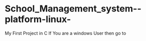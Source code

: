 # School_Management_system--platform-linux-
My First Project in C
If You are a windows User then go to 
